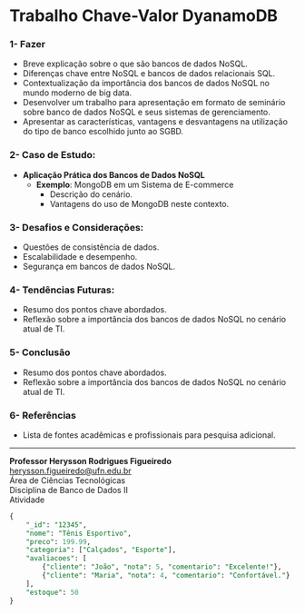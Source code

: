 # Trabalho Chave-Valor DyanamoDB

### 1- Fazer

- Breve explicação sobre o que são bancos de dados NoSQL.
- Diferenças chave entre NoSQL e bancos de dados relacionais SQL.
- Contextualização da importância dos bancos de dados NoSQL no mundo moderno de big data.
- Desenvolver um trabalho para apresentação em formato de seminário sobre banco de dados NoSQL e seus sistemas de gerenciamento. 
- Apresentar as características, vantagens e desvantagens na utilização do tipo de banco escolhido junto ao SGBD.

### 2- Caso de Estudo:
- **Aplicação Prática dos Bancos de Dados NoSQL**
  - **Exemplo**: MongoDB em um Sistema de E-commerce
    - Descrição do cenário.
    - Vantagens do uso de MongoDB neste contexto.

### 3- Desafios e Considerações:
- Questões de consistência de dados.
- Escalabilidade e desempenho.
- Segurança em bancos de dados NoSQL.

### 4- Tendências Futuras:
- Resumo dos pontos chave abordados.
- Reflexão sobre a importância dos bancos de dados NoSQL no cenário atual de TI.

### 5- Conclusão
- Resumo dos pontos chave abordados.
- Reflexão sobre a importância dos bancos de dados NoSQL no cenário atual de TI.

### 6- Referências
- Lista de fontes acadêmicas e profissionais para pesquisa adicional.

---

**Professor Herysson Rodrigues Figueiredo**  
herysson.figueiredo@ufn.edu.br  
Área de Ciências Tecnológicas  
Disciplina de Banco de Dados II  
Atividade



```sql
{
    "_id": "12345",
    "nome": "Tênis Esportivo",
    "preco": 199.99,
    "categoria": ["Calçados", "Esporte"],
    "avaliacoes": [
        {"cliente": "João", "nota": 5, "comentario": "Excelente!"},
        {"cliente": "Maria", "nota": 4, "comentario": "Confortável."}
    ],
    "estoque": 50
}
```
